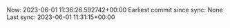 Now: 2023-06-01 11:36:26.592742+00:00 Earliest commit since sync: None Last sync: 2023-06-01 11:31:15+00:00
